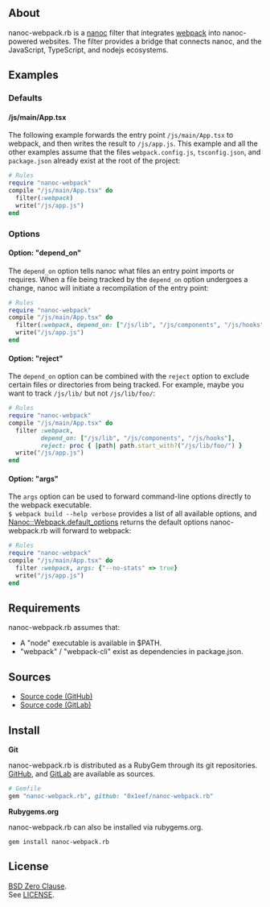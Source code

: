 ## About

nanoc-webpack.rb is a
[nanoc](https://nanoc.app)
filter
that integrates
[webpack](https://webpack.js.org/)
into nanoc-powered websites. The filter provides a bridge that
connects nanoc, and the JavaScript, TypeScript, and nodejs ecosystems.

## Examples

### Defaults

#### /js/main/App.tsx

The following example forwards the entry point `/js/main/App.tsx` to webpack,
and then writes the result to `/js/app.js`. This example and all the other
examples assume that the files `webpack.config.js`, `tsconfig.json`, and
`package.json` already exist at the root of the project:

``` ruby
# Rules
require "nanoc-webpack"
compile "/js/main/App.tsx" do
  filter(:webpack)
  write("/js/app.js")
end
```

### Options

#### Option: "depend_on"

The `depend_on` option tells nanoc what files an entry point imports or requires.
When a file being tracked by the `depend_on` option undergoes a change, nanoc
will initiate a recompilation of the entry point:

```ruby
# Rules
require "nanoc-webpack"
compile "/js/main/App.tsx" do
  filter(:webpack, depend_on: ["/js/lib", "/js/components", "/js/hooks"])
  write("/js/app.js")
end
```

#### Option: "reject"

The `depend_on` option can be combined with the `reject` option to exclude
certain files or directories from being tracked. For example, maybe you want
to track `/js/lib/` but not `/js/lib/foo/`:

```ruby
# Rules
require "nanoc-webpack"
compile "/js/main/App.tsx" do
  filter :webpack,
         depend_on: ["/js/lib", "/js/components", "/js/hooks"],
         reject: proc { |path| path.start_with?("/js/lib/foo/") }
  write("/js/app.js")
end
```

#### Option: "args"

The `args` option can be used to forward command-line options directly
to the webpack executable.
<br>
`$ webpack build --help verbose` provides a list of all available options,
and
[Nanoc::Webpack.default_options](https://0x1eef.github.io/x/nanoc-webpack.rb/Nanoc/Webpack.html#default_options-class_method)
returns the default options nanoc-webpack.rb will forward to webpack:

```ruby
# Rules
require "nanoc-webpack"
compile "/js/main/App.tsx" do
  filter :webpack, args: {"--no-stats" => true}
  write("/js/app.js")
end
```


## Requirements

nanoc-webpack.rb assumes that:

* A "node" executable is available in $PATH.
* "webpack" / "webpack-cli" exist as dependencies in package.json.

## Sources

* [Source code (GitHub)](https://github.com/0x1eef/nanoc-webpack.rb)
* [Source code (GitLab)](https://gitlab.com/0x1eef/nanoc-webpack.rb)

## <a id='install'>Install</a>

**Git**

nanoc-webpack.rb is distributed as a RubyGem through its git repositories. <br>
[GitHub](https://github.com/0x1eef/nanoc-webpack.rb),
and
[GitLab](https://gitlab.com/0x1eef/nanoc-webpack.rb)
are available as sources.

```ruby
# Gemfile
gem "nanoc-webpack.rb", github: "0x1eef/nanoc-webpack.rb"
```

**Rubygems.org**

nanoc-webpack.rb can also be installed via rubygems.org.

    gem install nanoc-webpack.rb

## License

[BSD Zero Clause](https://choosealicense.com/licenses/0bsd/).
<br>
See [LICENSE](./LICENSE).
